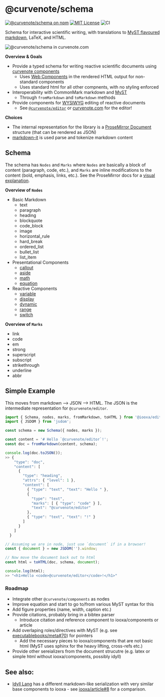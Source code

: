 # @curvenote/schema
[![@curvenote/schema on npm](https://img.shields.io/npm/v/@curvenote/schema.svg)](https://www.npmjs.com/package/@curvenote/schema)
[![MIT License](https://img.shields.io/badge/license-MIT-blue.svg)](https://github.com/curvenote/schema/blob/master/LICENSE)
![CI](https://github.com/curvenote/schema/workflows/CI/badge.svg)

Schema for interactive scientific writing, with translations to [MyST flavoured markdown](https://myst-parser.readthedocs.io/en/latest/), LaTeX, and HTML.

![@curvenote/schema in curvenote.com](https://github.com/curvenote/schema/raw/main/images/schema.gif)

**Overview & Goals**
* Provide a typed schema for writing reactive scientific documents using [curvenote components](https://iooxa.dev)
  * Uses [Web Components](https://developer.mozilla.org/en-US/docs/Web/Web_Components) in the rendered HTML output for non-standard components
  * Uses standard html for all other compnents, with no styling enforced
* Interoperability with CommonMark markdown and [MyST](https://github.com/executablebooks/markdown-it-myst)
  * Through `fromMarkdown` and `toMarkdown` methods
* Provide components for [WYSIWYG](https://en.wikipedia.org/wiki/WYSIWYG) editing of reactive documents
  * See [`@curvenote/editor`](https://github.com/curvenote/editor) or [curvenote.com](Curvenote.com) for the editor!

**Choices**
* The internal representation for the library is a [ProseMirror Document](https://prosemirror.net/docs/guide/#doc) structure (that can be rendered as JSON)
* [markdown-it](https://github.com/markdown-it/markdown-it) is used parse and tokenize markdown content

## Schema

The schema has `Nodes` and `Marks` where `Nodes` are basically a block of content (paragraph, code, etc.), and `Marks` are inline modifications to the content (bold, emphasis, links, etc.). See the ProseMirror docs for a [visual explanation](https://prosemirror.net/docs/guide/#doc).

**Overview of `Nodes`**

* Basic Markdown
  * text
  * paragraph
  * heading
  * blockquote
  * code_block
  * image
  * horizontal_rule
  * hard_break
  * ordered_list
  * bullet_list
  * list_item
* Presentational Components
  * [callout](https://iooxa.dev/article/callout)
  * [aside](https://iooxa.dev/article/aside)
  * [math](https://iooxa.dev/article/math)
  * [equation](https://iooxa.dev/article/equation)
* Reactive Components
  * [variable](https://iooxa.dev/components/variable)
  * [display](https://iooxa.dev/components/display)
  * [dynamic](https://iooxa.dev/components/dynamic)
  * [range](https://iooxa.dev/components/range)
  * [switch](https://iooxa.dev/components/switch)

**Overview of `Marks`**

* link
* code
* em
* strong
* superscript
* subscript
* strikethrough
* underline
* abbr


## Simple Example

This moves from markdown --> JSON --> HTML. The JSON is the intermediate representation for `@curvenote/editor`.

```javascript
import { Schema, nodes, marks, fromMarkdown, toHTML } from '@iooxa/editor';
import { JSDOM } from 'jsdom';

const schema = new Schema({ nodes, marks });

const content = '# Hello `@curvenote/editor`!';
const doc = fromMarkdown(content, schema);

console.log(doc.toJSON());
>> {
    "type": "doc",
    "content": [
      {
        "type": "heading",
        "attrs": { "level": 1 },
        "content": [
          { "type": "text", "text": "Hello " },
          {
            "type": "text",
            "marks": [ { "type": "code" } ],
            "text": "@curvenote/editor"
          },
          { "type": "text", "text": "!" }
        ]
      }
    ]
  }

// Assuming we are in node, just use `document` if in a browser!
const { document } = new JSDOM('').window;

// Now move the document back out to html
const html = toHTML(doc, schema, document);

console.log(html);
>> "<h1>Hello <code>@curvenote/editor</code>!</h1>"
```

### Roadmap

* Integrate other `@curvenote/components` as nodes
* Improve equation and start to go to/from various MyST syntax for this
* Add figure properties (name, width, caption etc.)
* Provide citations, probably bring in a bibtex parser
  * Introduce citation and reference component to iooxa/components or article
* Add overlaping roles/directives with MyST (e.g. see [executablebooks/meta#70](https://github.com/executablebooks/meta/issues/70)) for pointers
  * Add the necessary pieces to iooxa/components that are not basic html (MyST uses sphinx for the heavy lifting, cross-refs etc.)
* Provide other sereializers from the document strucutre (e.g. latex or simple html without iooxa/components, possibly idyll)


## See also:
* [Idyll Lang](https://idyll-lang.org/) has a different markdown-like serialization with very similar base components to iooxa - see [iooxa/article#8](https://github.com/iooxa/article/issues/8) for a comparison.
